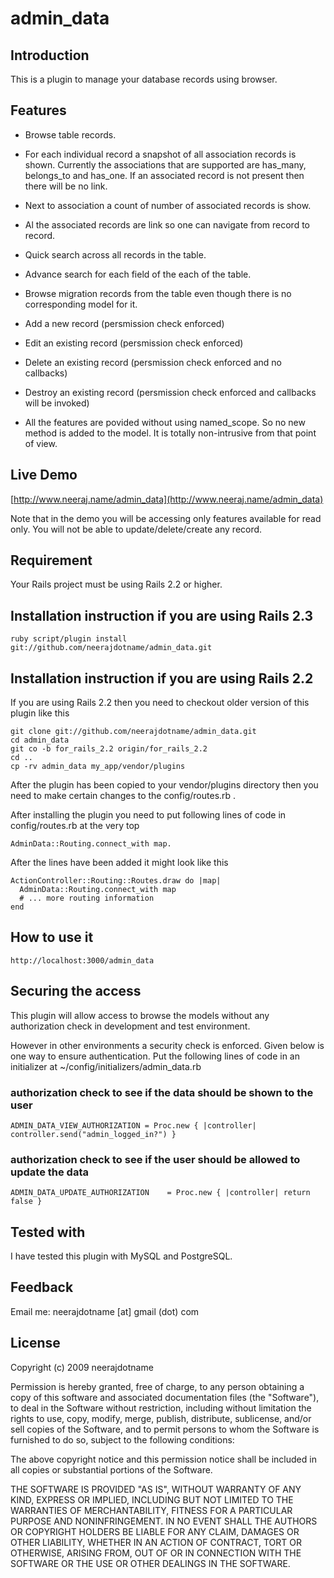 # admin_data

## Introduction

This is a plugin to manage your database records using browser. 

## Features

* Browse table records.

* For each individual record a snapshot of all association records is shown. Currently the associations that are supported are has_many, belongs_to and has_one. If an associated record is not present then there will be no link.

* Next to association a count of number of associated records is show. 

* Al the associated records are link so one can navigate from record to record. 

* Quick search across all records in the table.

* Advance search for each field of the each of the table.

* Browse migration records from the table even though there is no corresponding model for it.

* Add a new record (persmission check enforced)

* Edit an existing record (persmission check enforced)

* Delete an existing record (persmission check enforced and no callbacks)

* Destroy an existing record (persmission check enforced and callbacks will be invoked)

* All the features are povided without using named_scope. So no new method is added to the model. It is totally non-intrusive from that point of view.

## Live Demo

[http://www.neeraj.name/admin_data](http://www.neeraj.name/admin_data)

Note that in the demo you will be accessing only features available for read only. You will not be
able to update/delete/create any record. 

## Requirement

Your Rails project must be using Rails 2.2 or higher.

## Installation instruction if you are using Rails 2.3

	ruby script/plugin install git://github.com/neerajdotname/admin_data.git
	
## Installation instruction if you are using Rails 2.2

If you are using Rails 2.2 then you need to checkout older version of this plugin like this

	git clone git://github.com/neerajdotname/admin_data.git
   	cd admin_data
   	git co -b for_rails_2.2 origin/for_rails_2.2
   	cd ..
   	cp -rv admin_data my_app/vendor/plugins 


After the plugin has been copied to your vendor/plugins directory then you need to make certain
changes to the config/routes.rb .

After installing the plugin you need to put following lines of code in config/routes.rb  at the very top

	AdminData::Routing.connect_with map. 

After the lines have been added it might look like this

	ActionController::Routing::Routes.draw do |map|
	  AdminData::Routing.connect_with map
	  # ... more routing information
	end

## How to use it

	http://localhost:3000/admin_data

## Securing the access

This plugin will allow access to browse the models without any authorization check in development and test environment. 

However in other environments a security check is enforced. Given below is one way to ensure authentication. Put the following lines of code in an initializer at ~/config/initializers/admin_data.rb

### authorization check to see if the data should be shown to the user
	ADMIN_DATA_VIEW_AUTHORIZATION = Proc.new { |controller| controller.send("admin_logged_in?") }


### authorization check to see if the user should be allowed to update the data
	ADMIN_DATA_UPDATE_AUTHORIZATION    = Proc.new { |controller| return false }


## Tested with

I have tested this plugin with MySQL and PostgreSQL. 

## Feedback

Email me: neerajdotname [at] gmail (dot) com

## License

Copyright (c) 2009 neerajdotname

Permission is hereby granted, free of charge, to any person
obtaining a copy of this software and associated documentation
files (the "Software"), to deal in the Software without
restriction, including without limitation the rights to use,
copy, modify, merge, publish, distribute, sublicense, and/or sell
copies of the Software, and to permit persons to whom the
Software is furnished to do so, subject to the following
conditions:

The above copyright notice and this permission notice shall be
included in all copies or substantial portions of the Software.

THE SOFTWARE IS PROVIDED "AS IS", WITHOUT WARRANTY OF ANY KIND,
EXPRESS OR IMPLIED, INCLUDING BUT NOT LIMITED TO THE WARRANTIES
OF MERCHANTABILITY, FITNESS FOR A PARTICULAR PURPOSE AND
NONINFRINGEMENT. IN NO EVENT SHALL THE AUTHORS OR COPYRIGHT
HOLDERS BE LIABLE FOR ANY CLAIM, DAMAGES OR OTHER LIABILITY,
WHETHER IN AN ACTION OF CONTRACT, TORT OR OTHERWISE, ARISING
FROM, OUT OF OR IN CONNECTION WITH THE SOFTWARE OR THE USE OR
OTHER DEALINGS IN THE SOFTWARE.
